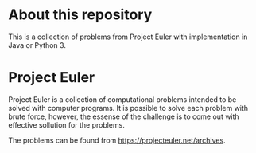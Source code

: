 # About this repository 
This is a collection of problems from Project Euler with implementation in Java or Python 3.

# Project Euler
Project Euler is a collection of computational problems intended to be solved with computer programs. It is possible to solve each problem with brute force, however, the essense of the challenge is to come out with effective sollution for the problems.

The problems can be found from https://projecteuler.net/archives.
